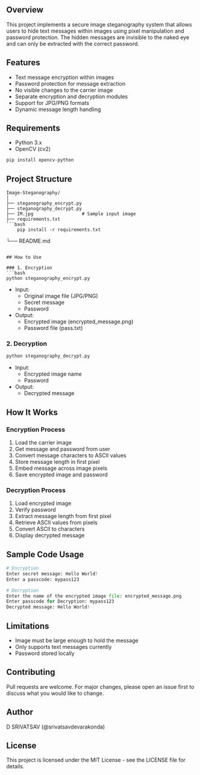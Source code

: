 ## Overview
This project implements a secure image steganography system that allows users to hide text messages within images using pixel manipulation and password protection. The hidden messages are invisible to the naked eye and can only be extracted with the correct password.


## Features
- Text message encryption within images
- Password protection for message extraction
- No visible changes to the carrier image
- Separate encryption and decryption modules
- Support for JPG/PNG formats
- Dynamic message length handling

## Requirements
- Python 3.x
- OpenCV (cv2)
```bash
pip install opencv-python
```

## Project Structure
```
Image-Steganography/
│
├── steganography_encrypt.py
├── steganography_decrypt.py
├── IM.jpg                  # Sample input image
├── requirements.txt
```bash
    pip install -r requirements.txt
```
└── README.md
```

## How to Use

### 1. Encryption
```bash
python steganography_encrypt.py
```
- Input:
  - Original image file (JPG/PNG)
  - Secret message
  - Password
- Output:
  - Encrypted image (encrypted_message.png)
  - Password file (pass.txt)

### 2. Decryption
```bash
python steganography_decrypt.py
```
- Input:
  - Encrypted image name
  - Password
- Output:
  - Decrypted message

## How It Works

### Encryption Process
1. Load the carrier image
2. Get message and password from user
3. Convert message characters to ASCII values
4. Store message length in first pixel
5. Embed message across image pixels
6. Save encrypted image and password

### Decryption Process
1. Load encrypted image
2. Verify password
3. Extract message length from first pixel
4. Retrieve ASCII values from pixels
5. Convert ASCII to characters
6. Display decrypted message

## Sample Code Usage
```python
# Encryption
Enter secret message: Hello World!
Enter a passcode: mypass123

# Decryption
Enter the name of the encrypted image file: encrypted_message.png
Enter passcode for Decryption: mypass123
Decrypted message: Hello World!
```

## Limitations
- Image must be large enough to hold the message
- Only supports text messages currently
- Password stored locally

## Contributing
Pull requests are welcome. For major changes, please open an issue first to discuss what you would like to change.


## Author
D SRIVATSAV (@srivatsavdevarakonda)

## License
This project is licensed under the MIT License - see the LICENSE file for details.

